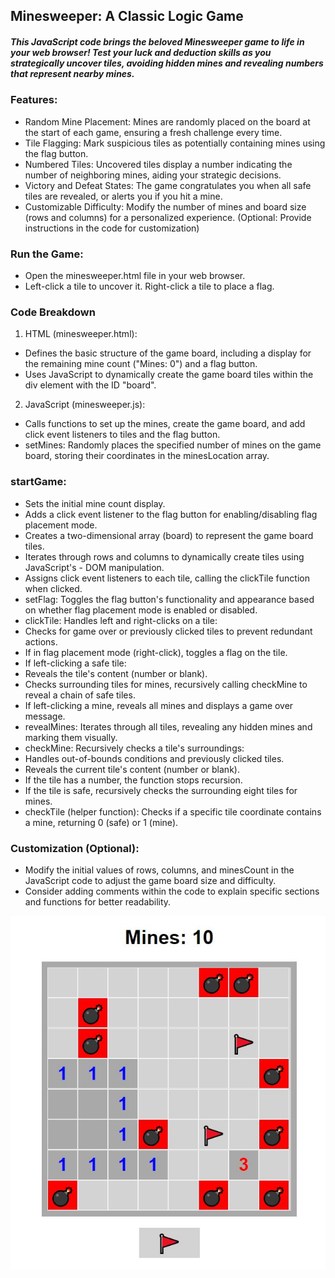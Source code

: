 ## Minesweeper: A Classic Logic Game

##### This JavaScript code brings the beloved Minesweeper game to life in your web browser! Test your luck and deduction skills as you strategically uncover tiles, avoiding hidden mines and revealing numbers that represent nearby mines.

### Features:

- Random Mine Placement: Mines are randomly placed on the board at the start of each game, ensuring a fresh challenge every time.
- Tile Flagging: Mark suspicious tiles as potentially containing mines using the flag button.
- Numbered Tiles: Uncovered tiles display a number indicating the number of neighboring mines, aiding your strategic decisions.
- Victory and Defeat States: The game congratulates you when all safe tiles are revealed, or alerts you if you hit a mine.
- Customizable Difficulty: Modify the number of mines and board size (rows and columns) for a personalized experience. (Optional: Provide instructions in the code for customization)

### Run the Game:

- Open the minesweeper.html file in your web browser.
- Left-click a tile to uncover it. Right-click a tile to place a flag.

### Code Breakdown

1. HTML (minesweeper.html):

- Defines the basic structure of the game board, including a display for the remaining mine count ("Mines: <span id="mines-count">0</span>") and a flag button.
- Uses JavaScript to dynamically create the game board tiles within the div element with the ID "board".

2. JavaScript (minesweeper.js):

- Calls functions to set up the mines, create the game board, and add click event listeners to tiles and the flag button.
- setMines: Randomly places the specified number of mines on the game board, storing their coordinates in the minesLocation array.

### startGame:

- Sets the initial mine count display.
- Adds a click event listener to the flag button for enabling/disabling flag placement mode.
- Creates a two-dimensional array (board) to represent the game board tiles.
- Iterates through rows and columns to dynamically create tiles using JavaScript's - DOM manipulation.
- Assigns click event listeners to each tile, calling the clickTile function when clicked.
- setFlag: Toggles the flag button's functionality and appearance based on whether flag placement mode is enabled or disabled.
- clickTile: Handles left and right-clicks on a tile:
- Checks for game over or previously clicked tiles to prevent redundant actions.
- If in flag placement mode (right-click), toggles a flag on the tile.
- If left-clicking a safe tile:
- Reveals the tile's content (number or blank).
- Checks surrounding tiles for mines, recursively calling checkMine to reveal a chain of safe tiles.
- If left-clicking a mine, reveals all mines and displays a game over message.
- revealMines: Iterates through all tiles, revealing any hidden mines and marking them visually.
- checkMine: Recursively checks a tile's surroundings:
- Handles out-of-bounds conditions and previously clicked tiles.
- Reveals the current tile's content (number or blank).
- If the tile has a number, the function stops recursion.
- If the tile is safe, recursively checks the surrounding eight tiles for mines.
- checkTile (helper function): Checks if a specific tile coordinate contains a mine, returning 0 (safe) or 1 (mine).

### Customization (Optional):

- Modify the initial values of rows, columns, and minesCount in the JavaScript code to adjust the game board size and difficulty.
- Consider adding comments within the code to explain specific sections and functions for better readability.

![capture](Capture.JPG)
